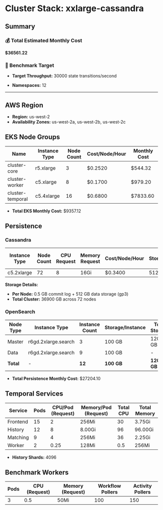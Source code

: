 # Cluster Stack: xxlarge-cassandra

## Summary

### 💰 Total Estimated Monthly Cost
**$36561.22**

### 🎯 Benchmark Target
- **Target Throughput:** 30000 state transitions/second

- **Namespaces:** 12

---

## AWS Region
- **Region:** us-west-2
- **Availability Zones:** us-west-2a, us-west-2b, us-west-2c

## EKS Node Groups
| Name | Instance Type | Node Count | Cost/Node/Hour | Monthly Cost |
|------|--------------|------------|----------------|-------------|
| cluster-core | r5.xlarge | 3 | $0.2520 | $544.32 |
| cluster-worker | c5.xlarge | 8 | $0.1700 | $979.20 |
| cluster-temporal | c5.4xlarge | 16 | $0.6800 | $7833.60 |

- **Total EKS Monthly Cost:** $9357.12

## Persistence
### Cassandra
| Instance Type | Node Count | CPU Request | Memory Request | Cost/Node/Hour | Storage/Node | Storage Cost/Node/Month | Total Monthly Cost |
|--------------|------------|-------------|----------------|----------------|--------------|-------------------------|--------------------|
| c5.2xlarge | 72 | 8 | 16Gi | $0.3400 | 512.5 GB | $41.00 | $20577.60 |

**Storage Details:**
- **Per Node:** 0.5 GB commit log + 512 GB data storage (gp3)
- **Total Cluster:** 36900 GB across 72 nodes

### OpenSearch
| Node Type | Instance Type | Instance Count | Storage/Instance | Total Storage | Instance Cost/Month | Storage Cost/Month | Total Cost/Month |
|-----------|---------------|----------------|------------------|---------------|---------------------|--------------------|--------------------|
| Master | r6gd.2xlarge.search | 3 | 100 GB | 1200 GB | $1652.40 | - | $1652.40 |
| Data | r6gd.2xlarge.search | 9 | 100 GB | - | $4957.20 | $16.90 | $4974.10 |
| **Total** | - | **12** | **100 GB** | **1200 GB** | **$6609.60** | **$16.90** | **$6626.50** |

- **Total Persistence Monthly Cost:** $27204.10

## Temporal Services

| Service   | Pods | CPU/Pod (Request) | Memory/Pod (Request) | Total CPU | Total Memory |
|-----------|------|-------------------|----------------------|-----------|-------------|
| Frontend  | 15    | 2               | 256Mi                | 30       | 3.75Gi     |
| History   | 12    | 8               | 8.00Gi                | 96       | 96.00Gi     |
| Matching  | 9    | 4               | 256Mi                | 36       | 2.25Gi     |
| Worker    | 2    | 0.25               | 128Mi                | 0.5       | 256Mi     |

- **History Shards:** 4096

## Benchmark Workers

| Pods | CPU (Request) | Memory (Request) | Workflow Pollers | Activity Pollers |
|------|---------------|------------------|------------------|------------------|
| 3 | 0.5 | 50Mi | 100 | 150 |

